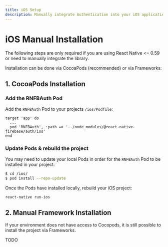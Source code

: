 ```yaml
---
title: iOS Setup
description: Manually integrate Authentication into your iOS application.
---
```


# iOS Manual Installation

The following steps are only required if you are using React Native <= 0.59 or need to manually integrate the library.

Installation can be done via CocoaPods (recommended) or via Frameworks:

## 1. CocoaPods Installation

### Add the RNFBAuth Pod

Add the `RNFBAuth` Pod to your projects `/ios/Podfile`:

```ruby{3}
target 'app' do
  ...
  pod 'RNFBAuth', :path => '../node_modules/@react-native-firebase/auth/ios'
end
```

### Update Pods & rebuild the project

You may need to update your local Pods in order for the `RNFBAuth` Pod to be installed in your project:

```bash
$ cd /ios/
$ pod install --repo-update
```

Once the Pods have installed locally, rebuild your iOS project:

```bash
react-native run-ios
```

## 2. Manual Framework Installation

If your environment does not have access to Cocopods, it is still possible to install the project
via Frameworks. 

TODO
